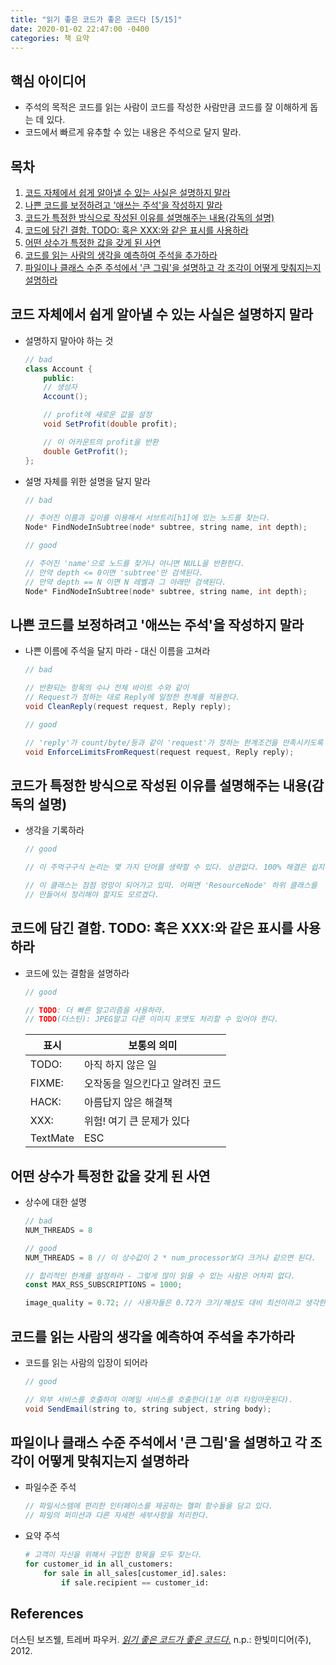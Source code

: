 ```yaml
---
title: "읽기 좋은 코드가 좋은 코드다 [5/15]"
date: 2020-01-02 22:47:00 -0400
categories: 책 요약
---
```


## 핵심 아이디어
- 주석의 목적은 코드를 읽는 사람이 코드를 작성한 사람만큼 코드를 잘 이해하게 돕는 데 있다.
- 코드에서 빠르게 유추할 수 있는 내용은 주석으로 달지 말라.

## 목차
  1. [코드 자체에서 쉽게 알아낼 수 있는 사실은 설명하지 말라](#코드-자체에서-쉽게-알아낼-수-있는-사실은-설명하지-말라)
  2. [나쁜 코드를 보정하려고 '애쓰는 주석'을 작성하지 말라](#나쁜-코드를-보정하려고-'애쓰는-주석'을-작성하지-말라)
  3. [코드가 특정한 방식으로 작성된 이유를 설명해주는 내용(감독의 설명)](#코드가-특정한-방식으로-작성된-이유를-설명해주는-내용(감독의-설명))
  4. [코드에 담긴 결함. TODO: 혹은 XXX:와 같은 표시를 사용하라](#코드에-담긴-결함.-TODO:-혹은-XXX:와-같은-표시를-사용하라)
  5. [어떤 상수가 특정한 값을 갖게 된 사연](#어떤-상수가-특정한-값을-갖게-된-사연)
  6. [코드를 읽는 사람의 생각을 예측하여 주석을 추가하라](#코드를-읽는-사람의-생각을-예측하여-주석을-추가하라)
  7. [파일이나 클래스 수준 주석에서 '큰 그림'을 설명하고 각 조각이 어떻게 맞춰지는지 설명하라](#파일이나-클래스-수준-주석에서-'큰-그림'을-설명하고-각-조각이-어떻게-맞춰지는지-설명하라)

## 코드 자체에서 쉽게 알아낼 수 있는 사실은 설명하지 말라
- 설명하지 말아야 하는 것
    ```java
    // bad
    class Account {
        public:
        // 생성자
        Account();

        // profit에 새로운 값을 설정
        void SetProfit(double profit);

        // 이 어카운트의 profit을 반환
        double GetProfit();
    };
    ```
- 설명 자체를 위한 설명을 달지 말라
    ```c++
    // bad
    
    // 주어진 이름과 깊이를 이용해서 서브트리[h1]에 있는 노드를 찾는다.
    Node* FindNodeInSubtree(node* subtree, string name, int depth);

    // good

    // 주어진 'name'으로 노드를 찾거나 아니면 NULL을 반환한다.
    // 만약 depth <= 0이면 'subtree'만 검색된다.
    // 만약 depth == N 이면 N 레벨과 그 아래만 검색된다.
    Node* FindNodeInSubtree(node* subtree, string name, int depth);
    ```

## 나쁜 코드를 보정하려고 '애쓰는 주석'을 작성하지 말라
- 나쁜 이름에 주석을 달지 마라 - 대신 이름을 고쳐라
    ```java
    // bad

    // 반환되는 항목의 수나 전체 바이트 수와 같이
    // Request가 정하는 대로 Reply에 일정한 한계를 적용한다.
    void CleanReply(request request, Reply reply);

    // good

    // 'reply'가 count/byte/등과 같이 'request'가 정하는 한계조건을 만족시키도록 한다.
    void EnforceLimitsFromRequest(request request, Reply reply);
    ```

## 코드가 특정한 방식으로 작성된 이유를 설명해주는 내용(감독의 설명)
- 생각을 기록하라
    ```javascript
    // good

    // 이 주먹구구식 논리는 몇 가지 단어를 생략할 수 있다. 상관없다. 100% 해결은 쉽지 않다.

    // 이 클래스는 점점 엉망이 되어가고 있따. 어쩌면 'ResourceNode' 하위 클래스를
    // 만들어서 정리해야 할지도 모르겠다.
    ```

## 코드에 담긴 결함. TODO: 혹은 XXX:와 같은 표시를 사용하라
- 코드에 있는 결함을 설명하라
    ```javascript
    // good

    // TODO: 더 빠른 알고리즘을 사용하라.
    // TODO(더스틴): JPEG말고 다른 이미지 포맷도 처리할 수 있어야 한다.
    ```
    | 표시      | 보통의 의미                |
    |----------|-------------------------|
    | TODO:    | 아직 하지 않은 일           |
    | FIXME:   | 오작동을 일으킨다고 알려진 코드 |
    | HACK:    | 아름답지 않은 해결책         |
    | XXX:     | 위험! 여기 큰 문제가 있다     |
    | TextMate | ESC                     |

## 어떤 상수가 특정한 값을 갖게 된 사연
- 상수에 대한 설명
    ```javascript
    // bad
    NUM_THREADS = 8

    // good
    NUM_THREADS = 8 // 이 상수값이 2 * num_processor보다 크거나 같으면 된다.

    // 합리적인 한계를 설정하라 - 그렇게 많이 읽을 수 있는 사람은 어차피 없다.
    const MAX_RSS_SUBSCRIPTIONS = 1000;

    image_quality = 0.72; // 사용자들은 0.72가 크기/해상도 대비 최선이라고 생각한다.
    ```

## 코드를 읽는 사람의 생각을 예측하여 주석을 추가하라
- 코드를 읽는 사람의 입장이 되어라
    ```java
    // good

    // 외부 서비스를 호출하여 이메일 서비스를 호출한다(1분 이후 타임아웃된다).
    void SendEmail(string to, string subject, string body);
    ```

## 파일이나 클래스 수준 주석에서 '큰 그림'을 설명하고 각 조각이 어떻게 맞춰지는지 설명하라
- 파일수준 주석
    ```javascript
    // 파일시스템에 편리한 인터페이스를 제공하는 헬퍼 함수들을 담고 있다.
    // 파일의 퍼미션과 다른 자세한 세부사항을 처리한다.
    ```
- 요약 주석
    ```python
    # 고객이 자신을 위해서 구입한 항목을 모두 찾는다.
    for customer_id in all_customers:
        for sale in all_sales[customer_id].sales:
            if sale.recipient == customer_id:
    ```

## References
더스틴 보즈웰, 트레버 파우커. [_읽기 좋은 코드가 좋은 코드다._](http://www.yes24.com/Product/Goods/6692314?scode=032&OzSrank=1) n.p.: 한빛미디어(주), 2012.
